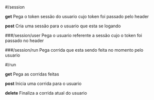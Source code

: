 #/session

**get**
Pega o token sessão do usuario cujo token foi passado pelo header

**post**
Cria uma sessão para o usuario que esta se logando

###/session/user
Pega o usuario referente a sessão cujo o token foi passado no header

###/session/run
Pega corrida que esta sendo feita no momento pelo usuario

#/run

**get**
Pega as corridas feitas

**post**
Inicia uma corrida para o usuario

**delete**
Finaliza a corrida atual do usuario
